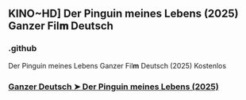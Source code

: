 ## KINO~HD] Der Pinguin meines Lebens (2025) Ganzer Fil𝐦 Deutsch

### .github

Der Pinguin meines Lebens Ganzer Fil𝐦 Deutsch (2025) Kostenlos

### [Ganzer Deutsch ➤ Der Pinguin meines Lebens (2025)](https://watching4khdmovies.blogspot.com/2025/05/the-penguin-lessons.html)
